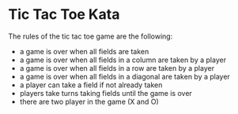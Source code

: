 # Tic Tac Toe Kata

The rules of the tic tac toe game are the following:
- a game is over when all fields are taken
- a game is over when all fields in a column are taken by a player
- a game is over when all fields in a row are taken by a player
- a game is over when all fields in a diagonal are taken by a player
- a player can take a field if not already taken
- players take turns taking fields until the game is over
- there are two player in the game (X and O)